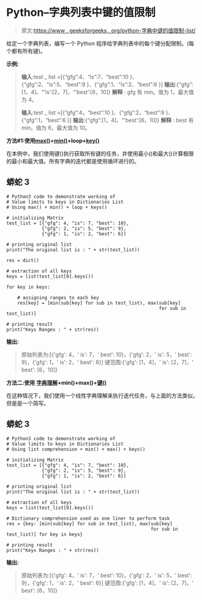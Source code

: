 # Python–字典列表中键的值限制

> 原文:[https://www . geeksforgeeks . org/python-字典中键的值限制-list/](https://www.geeksforgeeks.org/python-value-limits-to-keys-in-dictionaries-list/)

给定一个字典列表，编写一个 Python 程序给字典列表中的每个键分配限制。(每个都有所有键)。

**示例:**

> **输入**:test _ list =[{“gfg”:4、“is”:7、“best”:10 }、{“gfg”:2、“is”:5、“best”:9 }、{“gfg”:1、“is”:2、“best”:6 }]
> **输出**:{“gfg”:[1，4]、“‘is’:[2，7]、“‘best’:[6，10]}
> **解释** : gfg 有 min。值为 1，最大值为 4。
> 
> **输入**:test _ list =[{“gfg”:4，“best”:10 }、{“gfg”:2，“best”:9 }、{“gfg”:1，“best”:6 }]
> **输出**:{“gfg”:[1，4]、“‘best’:[6，10]}
> **解释** : best 有 min。值为 6，最大值为 10。

**方法#1:使用**[**max()**](https://www.geeksforgeeks.org/python-max-function/)**+**[**min()**](https://www.geeksforgeeks.org/python-min-function/)**+loop+**[**key()**](https://www.geeksforgeeks.org/python-dictionary-keys-method/)

在本例中，我们使用键()执行获取所有键的任务，并使用最小()和最大()计算极限的最小和最大值。所有字典的迭代都是使用循环进行的。

## 蟒蛇 3

```
# Python3 code to demonstrate working of
# Value limits to keys in Dictionaries List
# Using max() + min() + loop + keys()

# initializing Matrix
test_list = [{"gfg": 4, "is": 7, "best": 10},
             {"gfg": 2, "is": 5, "best": 9},
             {"gfg": 1, "is": 2, "best": 6}]

# printing original list
print("The original list is : " + str(test_list))

res = dict()

# extraction of all keys
keys = list(test_list[0].keys())

for key in keys:

    # assigning ranges to each key
    res[key] = [min(sub[key] for sub in test_list), max(sub[key]
                                                        for sub in test_list)]

# printing result
print("Keys Ranges : " + str(res))
```

**输出:**

> 原始列表为:[{'gfg': 4，' is': 7，' best': 10}，{'gfg': 2，' is': 5，' best': 9}，{'gfg': 1，' is': 2，' best': 6}]
> 键范围:{'gfg': [1，4]，' is': [2，7]，' best': [6，10]}

**方法二:使用** [**字典理解**](https://www.geeksforgeeks.org/python-dictionary-comprehension/)**+min()+max()+**[**键()**](https://www.geeksforgeeks.org/python-dictionary-keys-method/)

在这种情况下，我们使用一个线性字典理解来执行迭代任务，与上面的方法类似，但是是一个简写。

## 蟒蛇 3

```
# Python3 code to demonstrate working of
# Value limits to keys in Dictionaries List
# Using list comprehension + min() + max() + keys()

# initializing Matrix
test_list = [{"gfg": 4, "is": 7, "best": 10},
             {"gfg": 2, "is": 5, "best": 9},
             {"gfg": 1, "is": 2, "best": 6}]

# printing original list
print("The original list is : " + str(test_list))

# extraction of all keys
keys = list(test_list[0].keys())

# Dictionary comprehension used as one liner to perform task
res = {key: [min(sub[key] for sub in test_list), max(sub[key]
                                                     for sub in test_list)] for key in keys}

# printing result
print("Keys Ranges : " + str(res))
```

**输出:**

> 原始列表为:[{'gfg': 4，' is': 7，' best': 10}，{'gfg': 2，' is': 5，' best': 9}，{'gfg': 1，' is': 2，' best': 6}]
> 键范围:{'gfg': [1，4]，' is': [2，7]，' best': [6，10]}